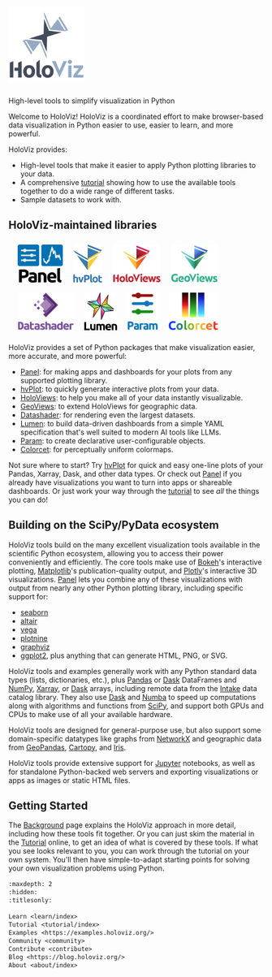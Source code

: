 # <img src="assets/holoviz-logo-stacked.svg" height="150px" alt="HoloViz Logo">  
High-level tools to simplify visualization in Python

Welcome to HoloViz! HoloViz is a coordinated effort to make browser-based data visualization in Python easier to use, easier to learn, and more powerful.

HoloViz provides:

- High-level tools that make it easier to apply Python plotting libraries to your data.
- A comprehensive [tutorial](tutorial/index) showing how to use the available tools together to do a wide range of different tasks.
- Sample datasets to work with.

## HoloViz-maintained libraries

<style> img.pvlogo { margin:8px; display:inline; object-fit:scale-down; max-height:75px } </style>

<div style="margin:10px">
    <a href="https://panel.holoviz.org"><img class="pvlogo" src="assets/panel.png" alt="Panel Logo"/></a>
    <a href="https://hvplot.holoviz.org"><img class="pvlogo" src="assets/hvplot.png" alt="hvPlot Logo"/></a>
    <a href="https://holoviews.org"><img class="pvlogo" src="assets/holoviews.png" alt="HoloViews Logo"/></a>
    <a href="https://geoviews.org"><img class="pvlogo" src="assets/geoviews.png" alt="GeoViews Logo"/></a>
    <a href="https://datashader.org"><img class="pvlogo" src="assets/datashader.png" alt="Datashader Logo"/></a>
    <a href="https://lumen.holoviz.org"><img class="pvlogo" src="assets/lumen.png" alt="Lumen Logo"/></a>
    <a href="https://param.holoviz.org"><img class="pvlogo" src="assets/param.png" alt="Param Logo"/></a>
    <a href="https://colorcet.holoviz.org"><img class="pvlogo" src="assets/colorcet.png" alt="Colorcet Logo"/></a>
</div>

HoloViz provides a set of Python packages that make visualization easier, more accurate, and more powerful:

- [Panel](https://panel.holoviz.org): for making apps and dashboards for your plots from any supported plotting library.
- [hvPlot](https://hvplot.holoviz.org): to quickly generate interactive plots from your data.
- [HoloViews](https://holoviews.org): to help you make all of your data instantly visualizable.
- [GeoViews](https://geoviews.org): to extend HoloViews for geographic data.
- [Datashader](https://datashader.org): for rendering even the largest datasets.
- [Lumen](https://lumen.holoviz.org): to build data-driven dashboards from a simple YAML specification that's well suited to modern AI tools like LLMs.
- [Param](https://param.holoviz.org): to create declarative user-configurable objects.
- [Colorcet](https://colorcet.holoviz.org): for perceptually uniform colormaps.

Not sure where to start? Try [hvPlot](https://hvplot.holoviz.org) for quick and easy one-line plots of your Pandas, Xarray, Dask, and other data types. Or check out [Panel](https://panel.holoviz.org) if you already have visualizations you want to turn into apps or shareable dashboards. Or just work your way through the [tutorial](tutorial/index) to see *all* the things you can do!

## Building on the SciPy/PyData ecosystem

HoloViz tools build on the many excellent visualization tools available in the scientific Python ecosystem, allowing you to access their power conveniently and efficiently. The core tools make use of [Bokeh](http://bokeh.pydata.org)'s interactive plotting, [Matplotlib](http://matplotlib.org)'s publication-quality output, and [Plotly](https://plot.ly)'s interactive 3D visualizations. [Panel](https://panel.holoviz.org) lets you combine any of these visualizations with output from nearly any other Python plotting library, including specific support for:
- [seaborn](https://seaborn.pydata.org)
- [altair](https://altair-viz.github.io)
- [vega](https://vega.github.io)
- [plotnine](https://plotnine.readthedocs.io)
- [graphviz](https://graphviz.org)
- [ggplot2](https://ggplot2.tidyverse.org), plus anything that can generate HTML, PNG, or SVG.

HoloViz tools and examples generally work with any Python standard data types (lists, dictionaries, etc.), plus [Pandas](https://pandas.pydata.org) or [Dask](https://dask.pydata.org) DataFrames and [NumPy](https://numpy.org), [Xarray](https://xarray.pydata.org), or [Dask](https://dask.pydata.org) arrays, including remote data from the [Intake](https://intake.readthedocs.io) data catalog library. They also use [Dask](https://dask.pydata.org) and [Numba](https://numba.pydata.org) to speed up computations along with algorithms and functions from [SciPy](https://bit.ly/2OXxNfN), and support both GPUs and CPUs to make use of all your available hardware.

HoloViz tools are designed for general-purpose use, but also support some domain-specific datatypes like graphs from [NetworkX](https://networkx.github.io) and geographic data from [GeoPandas](https://geopandas.org), [Cartopy](https://scitools.org.uk/cartopy), and [Iris](https://scitools.org.uk/iris).

HoloViz tools provide extensive support for [Jupyter](https://jupyter.org) notebooks, as well as for standalone Python-backed web servers and exporting visualizations or apps as images or static HTML files.

## Getting Started

The [Background](learn/background) page explains the HoloViz approach in more detail, including how these tools fit together. Or you can just skim the material in the [Tutorial](tutorial/index) online, to get an idea of what is covered by these tools. If what you see looks relevant to you, you can work through the tutorial on your own system. You'll then have simple-to-adapt starting points for solving your own visualization problems using Python.

```{toctree}
:maxdepth: 2
:hidden:
:titlesonly:

Learn <learn/index>
Tutorial <tutorial/index>
Examples <https://examples.holoviz.org/>
Community <community>
Contribute <contribute>
Blog <https://blog.holoviz.org/>
About <about/index>
```
